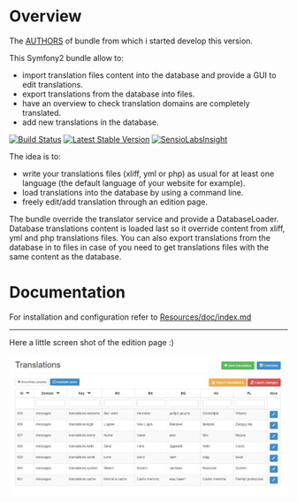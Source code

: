 Overview
========
The [AUTHORS](https://github.com/lexik) of bundle from which i started develop this version.

This Symfony2 bundle allow to:

* import translation files content into the database and provide a GUI to edit translations.
* export translations from the database into files.
* have an overview to check translation domains are completely translated.
* add new translations in the database.

[![Build Status](https://travis-ci.org/lexik/LexikTranslationBundle.png?branch=master)](https://travis-ci.org/lexik/LexikTranslationBundle)
[![Latest Stable Version](https://poser.pugx.org/lexik/translation-bundle/v/stable.svg)](https://packagist.org/packages/lexik/translation-bundle)
[![SensioLabsInsight](https://insight.sensiolabs.com/projects/dda3efbd-0df3-44eb-beca-3659000021d4/mini.png)](https://insight.sensiolabs.com/projects/dda3efbd-0df3-44eb-beca-3659000021d4)

The idea is to:

* write your translations files (xliff, yml or php) as usual for at least one language (the default language of your website for example).
* load translations into the database by using a command line.
* freely edit/add translation through an edition page.

The bundle override the translator service and provide a DatabaseLoader.
Database translations content is loaded last so it override content from xliff, yml and php translations files.
You can also export translations from the database in to files in case of you need to get translations files with the same content as the database.

Documentation
=============

For installation and configuration refer to [Resources/doc/index.md](https://github.com/adiIspas/lexik/blob/master/translation-bundle/Resources/doc/index.md)

___________________

Here a little screen shot of the edition page :)

![edition page screen](https://github.com/adiIspas/lexik/blob/master/translation-bundle/Resources/doc/screen/grid.jpg) 

